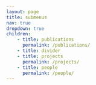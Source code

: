 ```yaml
---
layout: page
title: submenus
nav: true
dropdown: true
children:
    - title: publications
      permalink: /publications/
    - title: divider
    - title: projects
      permalink: /projects/
    - title: people
      permalink: /people/
---
```

